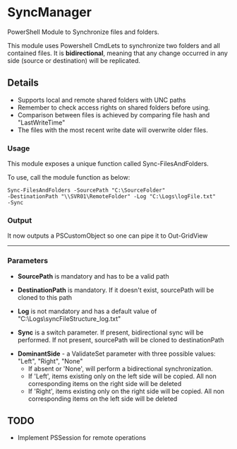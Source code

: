 # SyncManager
PowerShell Module to Synchronize files and folders.

This module uses Powershell CmdLets to synchronize two folders and all contained files.
It is **bidirectional**, meaning that any change occurred in any side (source or destination) will be replicated.

## Details
- Supports local and remote shared folders with UNC paths
- Remember to check access rights on shared folders before using.
- Comparison between files is achieved by comparing file hash and "LastWriteTime"
- The files with the most recent write date will overwrite older files.

### Usage
This module exposes a unique function called Sync-FilesAndFolders.

To use, call the module function as below:

<code>Sync-FilesAndFolders -SourcePath "C:\SourceFolder" -DestinationPath "\\\SVR01\RemoteFolder" -Log "C:\Logs\logFile.txt" -Sync</code>

### Output
It now outputs a PSCustomObject so one can pipe it to Out-GridView

- - -
### Parameters
- **SourcePath** is mandatory and has to be a valid path

- **DestinationPath** is mandatory. If it doesn't exist, sourcePath will be cloned to this path

- **Log** is not mandatory and has a default value of "C:\Logs\syncFileStructure_log.txt"

- **Sync** is a switch parameter. If present, bidirectional sync will be performed. If not present, sourcePath will be cloned to destinationPath

* **DominantSide** - a ValidateSet parameter with three possible values: "Left", "Right", "None"
  * If absent or 'None', will perform a bidirectional synchronization.
  * If 'Left', items existing only on the left side will be copied. All non corresponding items on the right side will be deleted
  * If 'Right', items existing only on the right side will be copied. All non corresponding items on the left side will be deleted

## TODO

- Implement PSSession for remote operations
